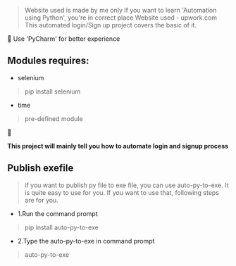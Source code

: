 > Website used is made by me only
> If you want to learn 'Automation using Python', you're in correct place
> Website used - upwork.com
> This automated login/Sign up project covers the basic of it.

:loudspeaker: Use 'PyCharm' for better experience

## Modules requires:

* selenium
> pip install selenium

* time
> pre-defined module

:mag_right:

__This project will mainly tell you how to automate login and signup process__

## Publish exefile

> if you want to publish py file to exe file, you can use auto-py-to-exe.
> It is quite easy to use for you.
> If you want to use that, following steps are for you.

* 1.Run the command prompt
> pip install auto-py-to-exe
* 2.Type the auto-py-to-exe in command prompt
> auto-py-to-exe


